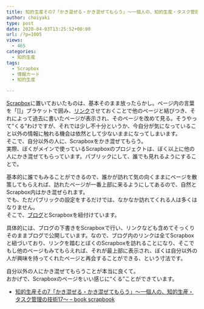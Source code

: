 ```yaml
---
title: 知的生産その7「かき混ぜる・かき混ぜてもらう」〜一個人の、知的生産・タスク管理の技術17〜
author: choiyaki
type: post
date: 2020-04-03T13:25:52+00:00
url: /?p=1005
views:
  - 465
categories:
  - 知的生産
tags:
  - Scrapbox
  - 情報カード
  - 知的生産

---
```

[Scrapbox][1]に置いておいたものは、基本そのまま放ったらかし。ページ内の言葉を「[]」ブラケットで囲み、[リンク][2]させておくことで他のページと結びつき、それによって過去に書いたページが表示され、そのページを改めて見る。そうやって“くる“わけですが、それでは少し不十分というか、今自分が気になっていること以外の情報に触れる機会は依然として少ないままになってしまいます。  
そこで、自分以外の人に、Scrapboxをかき混ぜてもらう。  
実際、ぼくがメインで使っているScrapboxのプロジェクトは、ぼく以上に他の人にかき混ぜてもらっています。パブリックにして、誰でも見れるようにすることで。

基本的に誰でもみることができるので、誰かが訪れて気の向くままにページを散策してもらえれば、訪れたページが一番上部に来るようにしてあるので、自然とScrapbox内はかき混ぜられます。  
でも、ただパブリックの設定をするだけでは、なかなか訪れてくれる人は多くはなりません。  
そこで、[ブログ][3]とScrapboxを紐付けています。

具体的には、ブログの下書きをScrapboxで行い、リンクなども含めてそっくりそのままブログで公開しています。なので、ブログ内のリンクは全てScrapboxと紐づいており、リンクを踏むとぼくのScrapboxを訪れることになり、そこでもし他のページもみてもらえれば、それが最上部に表示され、ぼくは自分以外の人が興味を持ってくれたページと再会することができる、という寸法です。

自分以外の人にかき混ぜてもらうことが本当に良くて。  
おかげで、Scrapboxのページをいい感じに“くる”ことができています。

  * [知的生産その7「かき混ぜる・かき混ぜてもらう」〜一個人の、知的生産・タスク管理の技術17〜 &#8211; book scrapbook][4]

 [1]: https://scrapbox.io/choiyaki-hondana/Scrapbox
 [2]: https://scrapbox.io/choiyaki-hondana/%E3%83%AA%E3%83%B3%E3%82%AF
 [3]: https://scrapbox.io/choiyaki-hondana/%E3%83%96%E3%83%AD%E3%82%B0
 [4]: https://scrapbox.io/choiyaki-hondana/%E7%9F%A5%E7%9A%84%E7%94%9F%E7%94%A3%E3%81%9D%E3%81%AE7%E3%80%8C%E3%81%8B%E3%81%8D%E6%B7%B7%E3%81%9C%E3%82%8B%E3%83%BB%E3%81%8B%E3%81%8D%E6%B7%B7%E3%81%9C%E3%81%A6%E3%82%82%E3%82%89%E3%81%86%E3%80%8D%E3%80%9C%E4%B8%80%E5%80%8B%E4%BA%BA%E3%81%AE%E3%80%81%E7%9F%A5%E7%9A%84%E7%94%9F%E7%94%A3%E3%83%BB%E3%82%BF%E3%82%B9%E3%82%AF%E7%AE%A1%E7%90%86%E3%81%AE%E6%8A%80%E8%A1%9317%E3%80%9C